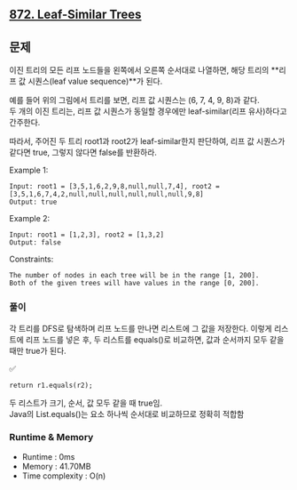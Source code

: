[872. Leaf-Similar Trees](https://leetcode.com/problems/leaf-similar-trees/)
---

## 문제
이진 트리의 모든 리프 노드들을 왼쪽에서 오른쪽 순서대로 나열하면,
해당 트리의 **리프 값 시퀀스(leaf value sequence)**가 된다.

예를 들어 위의 그림에서 트리를 보면, 리프 값 시퀀스는 (6, 7, 4, 9, 8)과 같다.<br>
두 개의 이진 트리는, 리프 값 시퀀스가 동일할 경우에만 leaf-similar(리프 유사)하다고 간주한다.

따라서, 주어진 두 트리 root1과 root2가 leaf-similar한지 판단하여,
리프 값 시퀀스가 같다면 true, 그렇지 않다면 false를 반환하라.

Example 1:
```
Input: root1 = [3,5,1,6,2,9,8,null,null,7,4], root2 = [3,5,1,6,7,4,2,null,null,null,null,null,null,9,8]
Output: true
```
Example 2:
```
Input: root1 = [1,2,3], root2 = [1,3,2]
Output: false
```

Constraints:
```
The number of nodes in each tree will be in the range [1, 200].
Both of the given trees will have values in the range [0, 200].
```

### 풀이
각 트리를 DFS로 탐색하며 리프 노드를 만나면 리스트에 그 값을 저장한다.
이렇게 리스트에 리프 노드를 넣은 후, 두 리스트를 equals()로 비교하면, 값과 순서까지 모두 같을 때만 true가 된다.

✅
```
return r1.equals(r2);
```
두 리스트가 크기, 순서, 값 모두 같을 때 true임. <br>
Java의 List.equals()는 요소 하나씩 순서대로 비교하므로 정확히 적합함

### Runtime & Memory
- Runtime
    : 0ms
- Memory
    : 41.70MB
- Time complexity
    : O(n)